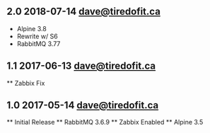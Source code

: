 ## 2.0 2018-07-14 <dave@tiredofit.ca>

* Alpine 3.8
* Rewrite w/ S6
* RabbitMQ 3.77

## 1.1 2017-06-13 <dave@tiredofit.ca>

** Zabbix Fix

## 1.0 2017-05-14 <dave@tiredofit.ca>

** Initial Release
** RabbitMQ 3.6.9
** Zabbix Enabled
** Alpine 3.5


